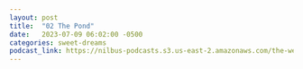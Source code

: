 ```yaml
---
layout: post
title:  "02 The Pond"
date:   2023-07-09 06:02:00 -0500
categories: sweet-dreams
podcast_link: https://nilbus-podcasts.s3.us-east-2.amazonaws.com/the-well-trained-mind/Sweet%20Dreams/02%20The%20Pond.mp3
---
```


